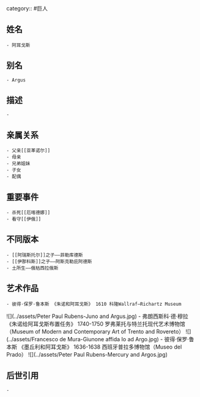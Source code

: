 category:: #巨人
## 姓名
	- 阿耳戈斯
## 别名
	- Argus
## 描述
	-
## 亲属关系
	- 父亲[[亚革诺尔]]
	- 母亲
	- 兄弟姐妹
	- 子女
	- 配偶
## 重要事件
	- 杀死[[厄喀德娜]]
	- 看守[[伊俄]]
## 不同版本
	- [[阿瑞斯托尔]]之子——菲勒库德斯
	- [[伊那科斯]]之子——阿斯克勒庇阿德斯
	- 土所生——俄枯西拉俄斯
## 艺术作品
	- 彼得·保罗·鲁本斯 《朱诺和阿耳戈斯》 1610 科隆Wallraf–Richartz Museum
 ![](../assets/Peter Paul Rubens-Juno and Argus.jpg)
	- 弗朗西斯科·德·穆拉 《朱诺给阿耳戈斯布置任务》 1740-1750 罗弗莱托与特兰托现代艺术博物馆（Museum of Modern and Contemporary Art of Trento and Rovereto）
 ![](../assets/Francesco de Mura-Giunone affida Io ad Argo.jpg)
	- 彼得·保罗·鲁本斯 《墨丘利和阿耳戈斯》 1636-1638 西班牙普拉多博物馆（Museo del Prado）
 ![](../assets/Peter Paul Rubens-Mercury and Argos.jpg)
## 后世引用
	-
